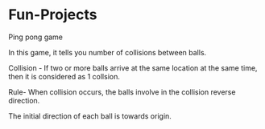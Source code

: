 # Fun-Projects

Ping pong game

In this game, it tells you number of collisions between balls. 

Collision - If two or more balls arrive at the same location at the same time, then it is considered as 1 collsion.

Rule- When collision occurs, the balls involve in the collision reverse direction.

The initial direction of each ball is towards origin.


